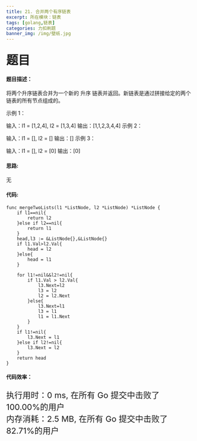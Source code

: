 ```yaml
---
title: 21. 合并两个有序链表
excerpt: 所在模块：链表
tags: [golang,链表]
categories: 力扣刷题
banner_img: /img/壁纸.jpg
---
```


### <font size=6px>题目</font>

#### 题目描述：

将两个升序链表合并为一个新的 升序 链表并返回。新链表是通过拼接给定的两个链表的所有节点组成的。 

 

示例 1：


输入：l1 = [1,2,4], l2 = [1,3,4]
输出：[1,1,2,3,4,4]
示例 2：

输入：l1 = [], l2 = []
输出：[]
示例 3：

输入：l1 = [], l2 = [0]
输出：[0]

#### 思路:

无

#### 代码:

```golang
func mergeTwoLists(l1 *ListNode, l2 *ListNode) *ListNode {
    if l1==nil{
        return l2
    }else if l2==nil{
        return l1
    }
    head,l3 := &ListNode{},&ListNode{}
    if l1.Val>l2.Val{
        head = l2
    }else{
        head = l1
    }
    
    for l1!=nil&&l2!=nil{
        if l1.Val > l2.Val{
            l3.Next=l2
            l3 = l2
            l2 = l2.Next
        }else{
            l3.Next=l1
            l3 = l1
            l1 = l1.Next
        }
    }
    if l1!=nil{
        l3.Next = l1
    }else if l2!=nil{
        l3.Next = l2
    }
    return head
}
```

#### 代码效率：

<p class="note note-primary"; style="font-size:22px">
   执行用时：0 ms, 在所有 Go 提交中击败了100.00%的用户<br>
   内存消耗：2.5 MB, 在所有 Go 提交中击败了82.71%的用户
</p>

